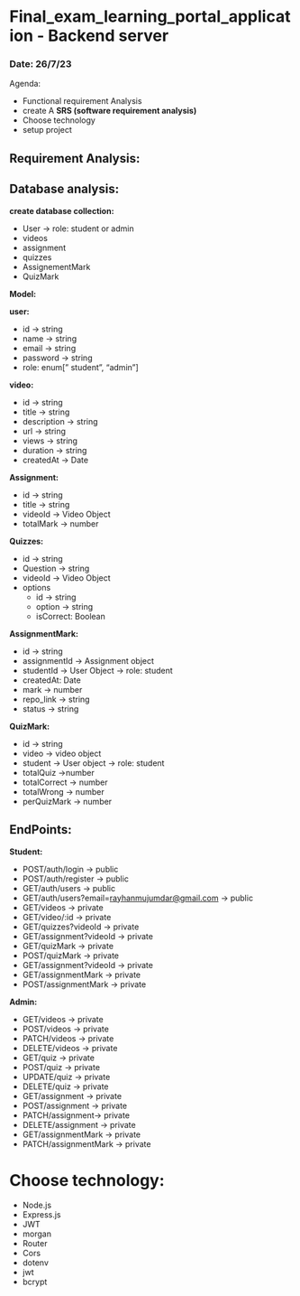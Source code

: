 # Final_exam_learning_portal_application - Backend server

### Date: 26/7/23

Agenda:

- Functional requirement Analysis
- create A **SRS (software requirement analysis)**
- Choose technology
- setup project

## Requirement Analysis:

## Database analysis:

**create database collection:**

- User → role: student or admin
- videos
- assignment
- quizzes
- AssignementMark
- QuizMark

**Model:**

**user:**

- id → string
- name → string
- email → string
- password → string
- role: enum[” student”, “admin”]

**video:**

- id → string
- title → string
- description → string
- url → string
- views → string
- duration → string
- createdAt → Date

**Assignment:**

- id → string
- title → string
- videoId → Video Object
- totalMark → number

**Quizzes:**

- id → string
- Question → string
- videoId → Video Object
- options
    - id → string
    - option → string
    - isCorrect: Boolean

**AssignmentMark:**

- id → string
- assignmentId → Assignment object
- studentId → User Object → role: student
- createdAt: Date
- mark → number
- repo_link → string
- status → string

**QuizMark:**

- id → string
- video → video object
- student → User object → role: student
- totalQuiz →number
- totalCorrect → number
- totalWrong → number
- perQuizMark → number

## E**ndPoints:**

**Student:**

- POST/auth/login → public
- POST/auth/register → public
- GET/auth/users → public
- GET/auth/users?email=rayhanmujumdar@gmail.com → public
- GET/videos → private
- GET/video/:id → private
- GET/quizzes?videoId → private
- GET/assignment?videoId → private
- GET/quizMark → private
- POST/quizMark → private
- GET/assignment?videoId → private
- GET/assignmentMark → private
- POST/assignmentMark → private

**Admin:**

- GET/videos → private
- POST/videos → private
- PATCH/videos → private
- DELETE/videos → private
- GET/quiz → private
- POST/quiz → private
- UPDATE/quiz → private
- DELETE/quiz → private
- GET/assignment → private
- POST/assignment → private
- PATCH/assignment→ private
- DELETE/assignment → private
- GET/assignmentMark → private
- PATCH/assignmentMark → private

# Choose technology:

- Node.js
- Express.js
- JWT
- morgan
- Router
- Cors
- dotenv
- jwt
- bcrypt